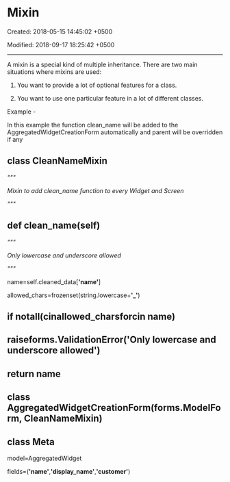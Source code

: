 # Mixin

Created: 2018-05-15 14:45:02 +0500

Modified: 2018-09-17 18:25:42 +0500

---

A mixin is a special kind of multiple inheritance. There are two main situations where mixins are used:

1. You want to provide a lot of optional features for a class.

2. You want to use one particular feature in a lot of different classes.

Example -

In this example the function clean_name will be added to the AggregatedWidgetCreationForm automatically and parent will be overridden if any

## class CleanNameMixin

*"""*

*Mixin to add clean_name function to every Widget and Screen*

*"""*

## def clean_name(self)

*"""*

*Only lowercase and underscore allowed*

*"""*

name=self.cleaned_data[**'name'**]

allowed_chars=frozenset(string.lowercase+**'_'**)

## if not**all(c**in**allowed_chars**for**c**in name)

## raise**forms.ValidationError(**'Only lowercase and underscore allowed')

## return name

## class AggregatedWidgetCreationForm(forms.ModelForm, CleanNameMixin)

## class Meta

model=AggregatedWidget

fields=(**'name'**,**'display_name'**,**'customer'**)
